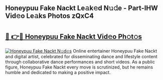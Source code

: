 ## Honeypuu Fake Nackt Le𝚊k𝚎d N𝚞𝚍e - Part-IHW Vid𝚎o Le𝚊ks Photos zQxC4

# <h2><a href="http://fb45yv8.evod.top/?m=Honeypuu+Fake+Nackt">🔗 👉🔴 Honeypuu Fake Nackt Vid𝚎o Ph𝚘t𝚘s</a></h2>

[![Honeypuu Fake Nackt N𝚞d𝚎s](https://i.imgur.com/8V9OHl7.gif)](http://fb45yv8.evod.top/?m=Honeypuu+Fake+Nackt)
Online entertainer Honeypuu Fake Nackt and digital artist, celebrated for disseminating dance and lifestyle content through collaborative dance performances and short videos. As a public figure, Honeypuu Fake Nackt every move is scrutinized, but he remains humble and dedicated to making a positive impact. 
